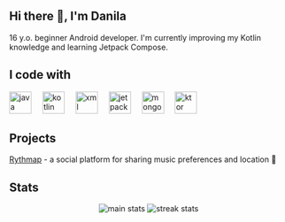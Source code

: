 ## Hi there 👋, I'm Danila
16 y.o. beginner Android developer. I'm currently improving my Kotlin knowledge and learning Jetpack Compose.

## I code with
<p>
    <img height=40 alt="java" src="https://cdn.jsdelivr.net/gh/devicons/devicon@latest/icons/java/java-original.svg" />
    <img width="12" />
    <img height=40 alt="kotlin" src="https://cdn.jsdelivr.net/gh/devicons/devicon@latest/icons/kotlin/kotlin-original.svg" />
    <img width="12" />
    <img height=40 alt="xml (android views)" src="https://cdn.jsdelivr.net/gh/devicons/devicon@latest/icons/xml/xml-plain.svg" />
    <img width="12" />
    <img height=40 alt="jetpack compose" src="https://cdn.jsdelivr.net/gh/devicons/devicon@latest/icons/jetpackcompose/jetpackcompose-original.svg" />
    <img width="12" />
    <img height=40 alt="mongodb" src="https://cdn.jsdelivr.net/gh/devicons/devicon@latest/icons/mongodb/mongodb-original.svg" />
    <img width="12" />
    <img height=40 alt="ktor" src="https://cdn.jsdelivr.net/gh/devicons/devicon@latest/icons/ktor/ktor-original.svg" />
</p>

## Projects
[Rythmap](https://github.com/Rythmap) - a social platform for sharing music preferences and location 📍

## Stats
<div align="center">
    <img alt="main stats" src="https://github-readme-stats.vercel.app/api?username=mvnh&show_icons=true&theme=transparent&count_private=true&hide_border=true">
    <img alt="streak stats" src="https://streak-stats.demolab.com?user=mvnh&theme=transparent&hide_border=true">
</div>
